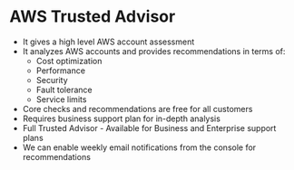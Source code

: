 # AWS Trusted Advisor

- It gives a high level AWS account assessment
- It analyzes AWS accounts and provides recommendations in terms of:
    - Cost optimization
    - Performance
    - Security
    - Fault tolerance
    - Service limits
- Core checks and recommendations are free for all customers
- Requires business support plan for in-depth analysis
- Full Trusted Advisor - Available for Business and Enterprise support plans
- We can enable weekly email notifications from the console for recommendations
